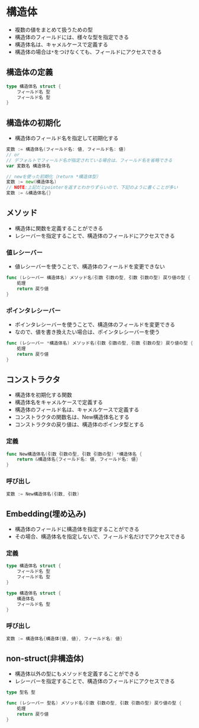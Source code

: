 # 構造体
- 複数の値をまとめて扱うための型
- 構造体のフィールドには、様々な型を指定できる
- 構造体名は、キャメルケースで定義する
- 構造体の場合は`*`をつけなくても、フィールドにアクセスできる


## 構造体の定義
```go
type 構造体名 struct {
    フィールド名 型
    フィールド名 型
}
```

## 構造体の初期化
- 構造体のフィールド名を指定して初期化する
```go
変数 := 構造体名(フィールド名: 値, フィールド名: 値)
// or
// デフォルトでフィールド名が指定されている場合は、フィールド名を省略できる
var 変数名 構造体名

// newを使った初期化（return *構造体型）
変数 := new(構造体名)
// NOTE:上記だとpointerを返すとわかりずらいので、下記のように書くことが多い
変数 := &構造体名{}
```

## メソッド
- 構造体に関数を定義することができる
- レシーバーを指定することで、構造体のフィールドにアクセスできる

### 値レシーバー
- 値レシーバーを使うことで、構造体のフィールドを変更できない
```go
func (レシーバー 構造体名) メソッド名(引数 引数の型, 引数 引数の型) 戻り値の型 {
    処理
    return 戻り値
}
```

### ポインタレシーバー
- ポインタレシーバーを使うことで、構造体のフィールドを変更できる
- なので、値を書き換えたい場合は、ポインタレシーバーを使う
```go
func (レシーバー *構造体名) メソッド名(引数 引数の型, 引数 引数の型) 戻り値の型 {
    処理
    return 戻り値
}
```



## コンストラクタ
- 構造体を初期化する関数
- 構造体名をキャメルケースで定義する
- 構造体のフィールド名は、キャメルケースで定義する
- コンストラクタの関数名は、New構造体名とする
- コンストラクタの戻り値は、構造体のポインタ型とする

### 定義
```go
func New構造体名(引数 引数の型, 引数 引数の型) *構造体名 {
    return &構造体名{フィールド名: 値, フィールド名: 値}
}
```
### 呼び出し
```go
変数 := New構造体名(引数, 引数)
```

## Embedding(埋め込み)
- 構造体のフィールドに構造体を指定することができる
- その場合、構造体名を指定しないで、フィールド名だけでアクセスできる

### 定義
```go
type 構造体名 struct {
    フィールド名 型
    フィールド名 型
}

type 構造体名 struct {
    構造体名
    フィールド名 型
}
```
### 呼び出し
```go
変数 := 構造体名{構造体{値, 値}, フィールド名: 値}
```

## non-struct(非構造体)
- 構造体以外の型にもメソッドを定義することができる
- レシーバーを指定することで、構造体のフィールドにアクセスできる
```go
type 型名 型

func (レシーバー 型名) メソッド名(引数 引数の型, 引数 引数の型) 戻り値の型 {
    処理
    return 戻り値
}
```
